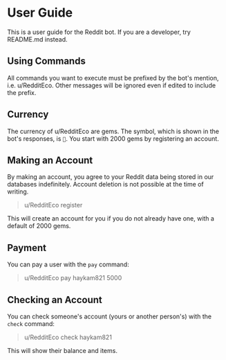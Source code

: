 # User Guide

This is a user guide for the Reddit bot. If you are a developer, try README.md instead.

## Using Commands

All commands you want to execute must be prefixed by the bot's mention, i.e. u/RedditEco. Other messages will be ignored even if edited to include the prefix.

## Currency

The currency of u/RedditEco are gems. The symbol, which is shown in the bot's responses, is `💎`. You start with 2000 gems by registering an account.

## Making an Account

By making an account, you agree to your Reddit data being stored in our databases indefinitely. Account deletion is not possible at the time of writing.

> u/RedditEco register

This will create an account for you if you do not already have one, with a default of 2000 gems.

## Payment

You can pay a user with the `pay` command:

> u/RedditEco pay haykam821 5000

## Checking an Account

You can check someone's account (yours or another person's) with the `check` command:

> u/RedditEco check haykam821

This will show their balance and items.